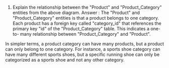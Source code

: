 1. Explain the relationship between the "Product" and "Product_Category" entities from the above diagram.
Answer : The "Product" and "Product_Category" entities is that a product belongs to one category.  Each product has a foreign key called "category_id" that references the primary key "id" of the "Product_Category" table. This indicates a one-to- many relationship between "Product_Category" and "Product".

In simpler terms, a product category can have many products, but a product can only belong to one category. For instance, a sports shoe category can have many different sports shoes, but a specific running shoe can only be categorized as a sports shoe and not any other category.
